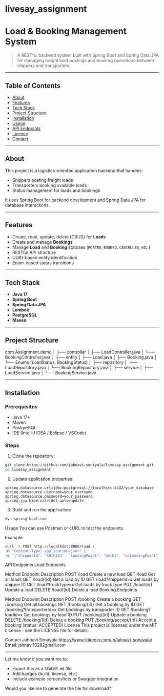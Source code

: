 # livesay_assignment
# Load & Booking Management System

> A RESTful backend system built with Spring Boot and Spring Data JPA for managing freight load postings and booking operations between shippers and transporters.

---

## Table of Contents
- [About](#about)
- [Features](#features)
- [Tech Stack](#tech-stack)
- [Project Structure](#project-structure)
- [Installation](#installation)
- [Usage](#usage)
- [API Endpoints](#api-endpoints)
- [License](#license)
- [Contact](#contact)

---

## About

This project is a logistics-oriented application backend that handles:
- Shippers posting freight loads
- Transporters booking available loads
- Status management for loads and bookings

It uses Spring Boot for backend development and Spring Data JPA for database interactions.

---

## Features

- Create, read, update, delete (CRUD) for **Loads**
- Create and manage **Bookings**
- Manage **Load** and **Booking** statuses (`POSTED`, `BOOKED`, `CANCELLED`, etc.)
- RESTful API structure
- UUID-based entity identification
- Enum-based status transitions

---

## Tech Stack

- **Java 17**
- **Spring Boot**
- **Spring Data JPA**
- **Lombok**
- **PostgreSQL**
- **Maven**

---

## Project Structure
com.Assignment.demo │ ├── controller │ ├── LoadController.java │ └── BookingController.java │ ├── entity │ ├── Load.java │ ├── Booking.java │ └── Enums (LoadStatus, BookingStatus) │ ├── repository │ ├── LoadRepository.java │ └── BookingRepository.java │ ├── service │ ├── LoadService.java │ └── BookingService.java


---

## Installation

### Prerequisites
- Java 17+
- Maven
- PostgreSQL
- IDE (IntelliJ IDEA / Eclipse / VSCode)

### Steps

1. Clone the repository:
```bash
git clone https://github.com/jahnavi-soniyala/livesay_assignment.git
cd livesay_assignment
```
2. Update application.properties:

```properties
spring.datasource.url=jdbc:postgresql://localhost:5432/your_database
spring.datasource.username=your_username
spring.datasource.password=your_password
spring.jpa.hibernate.ddl-auto=update
```
3. Build and run the application:
```bash
mvn spring-boot:run
```
Usage
You can use Postman or cURL to test the endpoints.

Example:
```bash
curl -X POST http://localhost:8080/load \
-H "Content-Type: application/json" \
-d '{"shipperId": "SHIP123", "loadingPoint": "Delhi", "unloadingPoint": "Mumbai", ...}'
```
API Endpoints
Load Endpoints

Method	Endpoint	Description
POST	/load	Create a new load
GET	/load	Get all loads
GET	/load/{id}	Get a load by ID
GET	/load?shipperId=x	Get loads by shipper ID
GET	/load?truckType=x	Get loads by truck type
PUT	/load/{id}	Update a load
DELETE	/load/{id}	Delete a load
Booking Endpoints

Method	Endpoint	Description
POST	/booking	Create a booking
GET	/booking	Get all bookings
GET	/booking/{id}	Get a booking by ID
GET	/booking?transporterId=x	Get bookings by transporter ID
GET	/booking?loadId=x	Get bookings by load ID
PUT	/booking/{id}	Update a booking
DELETE	/booking/{id}	Delete a booking
PUT	/booking/accept/{id}	Accept a booking (status: ACCEPTED)
License
This project is licensed under the MIT License - see the LICENSE file for details.

Contact
Jahnavi Sonayala
https://www.linkedin.com/in/jahnavi-sonayala/
Email: jahnavi10282gmail.com


---

Let me know if you want me to:
- Export this as a `README.md` file  
- Add badges (build, license, etc.)  
- Include example screenshots or Swagger integration  

Would you like me to generate the file for download?
